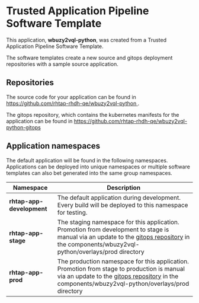 # Trusted Application Pipeline Software Template

This application, **wbuzy2vql-python**, was created from a Trusted Application Pipeline Software Template.

The software templates create a new source and gitops deployment repositories with a sample source application. 

## Repositories

The source code for your application can be found in [https://github.com/rhtap-rhdh-qe/wbuzy2vql-python ](https://github.com/rhtap-rhdh-qe/wbuzy2vql-python ).
 
The gitops repository, which contains the kubernetes manifests for the application can be found in 
[https://github.com/rhtap-rhdh-qe/wbuzy2vql-python-gitops ](https://github.com/rhtap-rhdh-qe/wbuzy2vql-python-gitops ) 

## Application namespaces 

The default application will be found in the following namespaces. Applications can be deployed into unique namespaces or multiple software templates can also bet generated into the same group namespaces.  

|  Namespace   |  Description   |  
| -------- | -------- |   
| **rhtap-app-development** | The default application during development. Every build will be deployed to this namespace for testing. | 
| **rhtap-app-stage** | The staging namespace for this application. Promotion from development to stage is manual via an update to the [gitops repository](https://github.com/rhtap-rhdh-qe/wbuzy2vql-python-gitops ) in the components/wbuzy2vql-python/overlays/prod directory |  
| **rhtap-app-prod** | The production namespace for this application. Promotion from stage to production is manual via an update to the [gitops repository](https://github.com/rhtap-rhdh-qe/wbuzy2vql-python-gitops ) in the components/wbuzy2vql-python/overlays/prod directory | 